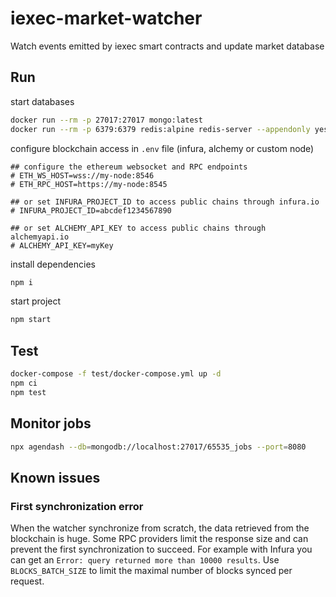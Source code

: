 # iexec-market-watcher

Watch events emitted by iexec smart contracts and update market database

## Run

start databases

```sh
docker run --rm -p 27017:27017 mongo:latest
docker run --rm -p 6379:6379 redis:alpine redis-server --appendonly yes
```

configure blockchain access in `.env` file (infura, alchemy or custom node)

```text
## configure the ethereum websocket and RPC endpoints
# ETH_WS_HOST=wss://my-node:8546
# ETH_RPC_HOST=https://my-node:8545

## or set INFURA_PROJECT_ID to access public chains through infura.io
# INFURA_PROJECT_ID=abcdef1234567890

## or set ALCHEMY_API_KEY to access public chains through alchemyapi.io
# ALCHEMY_API_KEY=myKey
```

install dependencies

```sh
npm i
```

start project

```sh
npm start
```

## Test

```sh
docker-compose -f test/docker-compose.yml up -d
npm ci
npm test
```

## Monitor jobs

```sh
npx agendash --db=mongodb://localhost:27017/65535_jobs --port=8080
```

## Known issues

### First synchronization error

When the watcher synchronize from scratch, the data retrieved from the blockchain is huge. Some RPC providers limit the response size and can prevent the first synchronization to succeed.
For example with Infura you can get an `Error: query returned more than 10000 results`.
Use `BLOCKS_BATCH_SIZE` to limit the maximal number of blocks synced per request.
